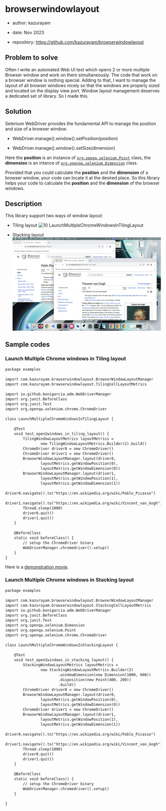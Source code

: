 # browserwindowlayout

-   author: kazurayam

-   date: Nov 2023

-   repository: <https://github.com/kazurayam/browserwindowlayout>

## Problem to solve

Often I write an automated Web UI test which opens 2 or more multiple Browser window and work on them simultaneously. The code that work on a browser window is nothing special. Adding to that, I want to manage the layout of all browser windows nicely so that the windows are properly sized and located on the display view port. Window layout management deserves a dedicated set of library. So I made this.

## Solution

Selenium WebDriver provides the fundamental API to manage the position and size of a browser window.

-   WebDriver.manage().window().setPosition(position)

-   WebDriver.manage().window().setSize(dimension)

Here the **position** is an instance of [`org.opeqa.selenium.Point`](https://javadoc.io/doc/org.seleniumhq.selenium/selenium-api/latest/org/openqa/selenium/Point.html) class, the **dimension** is an intance of [`org.openqa.selenium.Dimension`](https://javadoc.io/doc/org.seleniumhq.selenium/selenium-api/latest/org/openqa/selenium/Dimension.html) class.

Provided that you could calculate the **position** and the **dimension** of a browser window, your code can locate it at the desired place. So this library helps your code to calculate the **position** and the **dimension** of the browser windows.

## Description

This library support two ways of window layout:

-   Tiling layout
    ![10 LaunchMultipleChromeWindowsInTilingLayout](images/10_LaunchMultipleChromeWindowsInTilingLayout.png)

-   Stacking layout
    ![20 LaunchMultipleChromeWindowsInStackingLayout](images/20_LaunchMultipleChromeWindowsInStackingLayout.png)

## Sample codes

### Launch Multiple Chrome windows in Tiling layout

    package examples

    import com.kazurayam.browserwindowlayout.BrowserWindowLayoutManager
    import com.kazurayam.browserwindowlayout.TilingCellLayoutMetrics

    import io.github.bonigarcia.wdm.WebDriverManager
    import org.junit.BeforeClass
    import org.junit.Test
    import org.openqa.selenium.chrome.ChromeDriver

    class LaunchMultipleChromeWindowsInTilingLayout {

        @Test
        void test_open2windows_in_tiling_layout() {
            TilingWindowLayoutMetrics layoutMetrics =
                    new TilingWindowLayoutMetrics.Builder(2).build()
            ChromeDriver driver0 = new ChromeDriver()
            ChromeDriver driver1 = new ChromeDriver()
            BrowserWindowLayoutManager.layout(driver0,
                    layoutMetrics.getWindowPosition(0),
                    layoutMetrics.getWindowDimension(0))
            BrowserWindowLayoutManager.layout(driver1,
                    layoutMetrics.getWindowPosition(1),
                    layoutMetrics.getWindowDimension(1))
            driver0.navigate().to("https://en.wikipedia.org/wiki/Pablo_Picasso")
            driver1.navigate().to("https://en.wikipedia.org/wiki/Vincent_van_Gogh")
            Thread.sleep(1000)
            driver0.quit()
            driver1.quit()
        }

        @BeforeClass
        static void beforeClass() {
            // setup the ChromeDriver binary
            WebDriverManager.chromedriver().setup()
        }
    }

Here is a [demonstration movie](https://drive.google.com/file/d/1sx57ywf4yVqNO4sCHZ8FWsBcHTz9jo9G/view?usp=sharing).

### Launch Multiple Chrome windows in Stacking layout

    package examples

    import com.kazurayam.browserwindowlayout.BrowserWindowLayoutManager
    import com.kazurayam.browserwindowlayout.StackingCellLayoutMetrics
    import io.github.bonigarcia.wdm.WebDriverManager
    import org.junit.BeforeClass
    import org.junit.Test
    import org.openqa.selenium.Dimension
    import org.openqa.selenium.Point
    import org.openqa.selenium.chrome.ChromeDriver

    class LaunchMultipleChromeWindowsInStackingLayout {

        @Test
        void test_open2windows_in_stacking_layout() {
            StackingWindowLayoutMetrics layoutMetrics =
                    new StackingWindowLayoutMetrics.Builder(2)
                            .windowDimension(new Dimension(1000, 600))
                            .disposition(new Point(400, 200))
                            .build()
            ChromeDriver driver0 = new ChromeDriver()
            BrowserWindowLayoutManager.layout(driver0,
                    layoutMetrics.getWindowPosition(0),
                    layoutMetrics.getWindowDimension(0))
            ChromeDriver driver1 = new ChromeDriver()
            BrowserWindowLayoutManager.layout(driver1,
                    layoutMetrics.getWindowPosition(1),
                    layoutMetrics.getWindowDimension(1))
            driver0.navigate().to("https://en.wikipedia.org/wiki/Pablo_Picasso")
            driver1.navigate().to("https://en.wikipedia.org/wiki/Vincent_van_Gogh")
            Thread.sleep(1000)
            driver0.quit()
            driver1.quit()
        }

        @BeforeClass
        static void beforeClass() {
            // setup the ChromeDriver binary
            WebDriverManager.chromedriver().setup()
        }

    }

